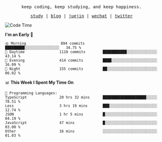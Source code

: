 <p align="center">
  <samp>
    <span>keep coding, keep studying, and keep happiness.</span>
  </samp>
</p>

<p align="center">
  <samp>
    <a href="https://github.com/ouduidui/fe-study">study</a> |
    <a href="https://deweyou.me">blog</a>  |
    <a href="https://juejin.cn/user/4309700183594366">juejin</a> |
    <a href="https://user-images.githubusercontent.com/54696834/165071004-6509e3f2-90c3-448c-9d92-3da42b0c2021.jpeg">wechat</a> |
    <a href="https://twitter.com/ouduidui">twitter</a>
  </samp>
</p>

<!--START_SECTION:waka-->
![Code Time](http://img.shields.io/badge/Code%20Time-2%2C782%20hrs%2010%20mins-blue)

**I'm an Early 🐤** 

```text
🌞 Morning                894 commits         █████████░░░░░░░░░░░░░░░░   34.75 % 
🌆 Daytime                1110 commits        ███████████░░░░░░░░░░░░░░   43.14 % 
🌃 Evening                414 commits         ████░░░░░░░░░░░░░░░░░░░░░   16.09 % 
🌙 Night                  155 commits         ██░░░░░░░░░░░░░░░░░░░░░░░   06.02 % 
```


📊 **This Week I Spent My Time On** 

```text
💬 Programming Languages: 
TypeScript               20 hrs 32 mins      ████████████████████░░░░░   78.51 % 
Less                     3 hrs 19 mins       ███░░░░░░░░░░░░░░░░░░░░░░   12.74 % 
JSON                     1 hr 5 mins         █░░░░░░░░░░░░░░░░░░░░░░░░   04.19 % 
JavaScript               47 mins             █░░░░░░░░░░░░░░░░░░░░░░░░   03.00 % 
Other                    16 mins             ░░░░░░░░░░░░░░░░░░░░░░░░░   01.03 % 
```


<!--END_SECTION:waka-->
